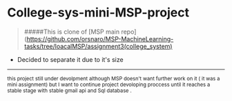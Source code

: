# College-sys-mini-MSP-project
> #####This is clone of [MSP main repo](https://github.com/orsnaro/MSP-MachineLearning-tasks/tree/loacalMSP/assignment3(college_system) 
 - Decided to separate it due to it's size 


---


<sub> this project still under devolpment although MSP doesn't want further work on it ( it was a mini assignment) but I want to continue project devoloping proccess until it reaches a stable stage with stable gmail api and Sql database . </sub>


